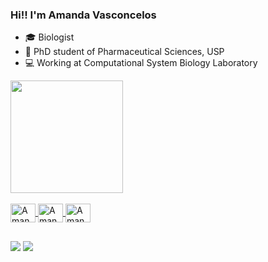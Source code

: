### Hi!! I'm Amanda Vasconcelos

- 🎓 Biologist
- 📝 PhD student of Pharmaceutical Sciences, USP
- 💻 Working at Computational System Biology Laboratory 

 <div>
  <a href="https://github.com/amandavscncls">
  <img height="180em" src="https://github-readme-stats.vercel.app/api?username=amandavscncls&show_icons=true&theme=dark&include_all_commits=true&count_private=true"/>
</div>

 <div style="display: inline_block"><br>
  <img align="center" alt="Amanda-R" height="30" width="40" src="https://cdn.jsdelivr.net/gh/devicons/devicon/icons/r/r-original.svg">
  <img align="center" alt="Amanda-Bash" height="30" width="40" src="https://cdn.jsdelivr.net/gh/devicons/devicon/icons/bash/bash-original.svg">
  <img align="center" alt="Amanda-Ubuntu" height="30" width="40" src="https://cdn.jsdelivr.net/gh/devicons/devicon/icons/ubuntu/ubuntu-plain.svg">    
</div>
  
  ##
  
  <div> 
  <a href="mailto:amapereira19@gmail.com"><img src="https://img.shields.io/badge/Gmail-D14836?style=for-the-badge&logo=gmail&logoColor=white" target="_blank"></a>
  <a href="https://www.linkedin.com/in/amandapvasconcelos/" target="_blank"><img src="https://img.shields.io/badge/LinkedIn-0077B5?style=for-the-badge&logo=linkedin&logoColor=white" target="_blank"></a>
 </div>
